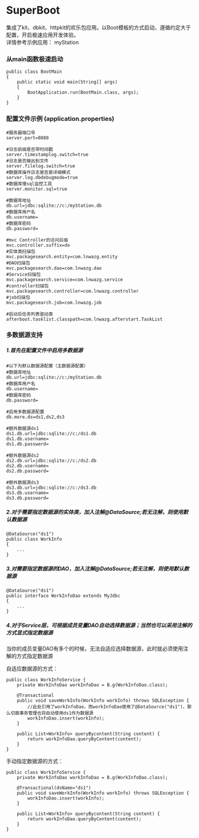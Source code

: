 # SuperBoot
集成了kit、dbkit、httpkit的欢乐包应用。以Boot模板的方式启动，遵循约定大于配置，开启极速应用开发体验。  
详情参考示例应用： myStation

### 从main函数极速启动  
```  
public class BootMain
{
    public static void main(String[] args)
    {
        BootApplication.run(BootMain.class, args);
    }
}
```  


### 配置文件示例 (application.properties)
```
#服务器端口号
server.port=8080

#日志前缀是否带时间戳
server.timestamplog.switch=true
#日志是否输出到文件
server.filelog.switch=true
#数据库操作日志是否是详细模式
server.log.dbdebugmode=true
#数据库慢sql监控工具
server.monitor.sql=true

#数据库地址
db.url=jdbc:sqlite://c:/myStation.db
#数据库用户名
db.username=
#数据库密码
db.password=

#mvc Controller的访问后缀
mvc.controller.suffix=do
#实体类扫描包
mvc.packagesearch.entity=com.lnwazg.entity
#DAO扫描包
mvc.packagesearch.dao=com.lnwazg.dao
#Service扫描包
mvc.packagesearch.service=com.lnwazg.service
#controller扫描包
mvc.packagesearch.controller=com.lnwazg.controller
#job扫描包
mvc.packagesearch.job=com.lnwazg.job

#启动后任务列表驱动类
afterboot.tasklist.classpath=com.lnwazg.afterstart.TaskList
```

### 多数据源支持  
##### 1.首先在配置文件中启用多数据源  
```
#以下为默认数据源配置（主数据源配置）
#数据库地址
db.url=jdbc:sqlite://c:/myStation.db
#数据库用户名
db.username=
#数据库密码
db.password=

#启用多数据源配置
db.more.ds=ds1,ds2,ds3

#额外数据源ds1
ds1.db.url=jdbc:sqlite://c:/ds1.db
ds1.db.username=
ds1.db.password=

#额外数据源ds2
ds2.db.url=jdbc:sqlite://c:/ds2.db
ds2.db.username=
ds2.db.password=

#额外数据源ds3
ds3.db.url=jdbc:sqlite://c:/ds3.db
ds3.db.username=
ds3.db.password=
```

##### 2.对于需要指定数据源的实体类，加入注解@DataSource;若无注解，则使用默认数据源    
```
@DataSource("ds1")
public class WorkInfo
{
	...
}
```

##### 3.对需要指定数据源的DAO，加入注解@DataSource;若无注解，则使用默认数据源  
```
@DataSource("ds1")
public interface WorkInfoDao extends MyJdbc
{
	...
}
```

##### 4.对于Service层，可根据成员变量DAO自动选择数据源；当然也可以采用注解的方式显式指定数据源  
当你的成员变量DAO有多个的时候，无法自适应选择数据源，此时就必须使用注解的方式指定数据源

自适应数据源的方式：
```
public class WorkInfoService {
	private WorkInfoDao workInfoDao = B.g(WorkInfoDao.class);

	@Transactional
	public void saveWorkInfo(WorkInfo workInfo) throws SQLException {
		//此处引用了workInfoDao，而workInfoDao使用了@DataSource("ds1")，那么切面事务管理也将自动使用ds1作为数据源
		workInfoDao.insert(workInfo);
	}

	public List<WorkInfo> queryBycontent(String content) {
		return workInfoDao.queryByContent(content);
	}
}
```

手动指定数据源的方式：

```
public class WorkInfoService {
	private WorkInfoDao workInfoDao = B.g(WorkInfoDao.class);

	@Transactional(dsName="ds1")
	public void saveWorkInfo(WorkInfo workInfo) throws SQLException {
		workInfoDao.insert(workInfo);
	}

	public List<WorkInfo> queryBycontent(String content) {
		return workInfoDao.queryByContent(content);
	}
}
```























